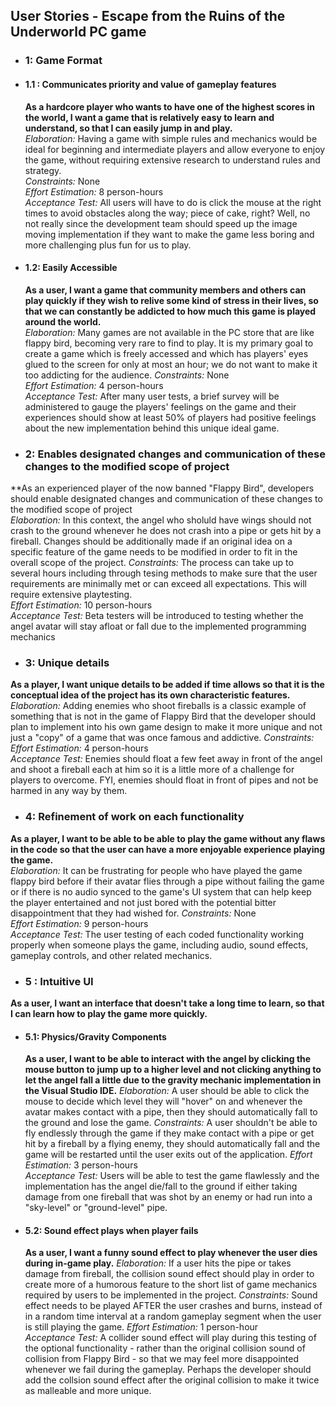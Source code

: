 ## User Stories - Escape from the Ruins of the Underworld PC game

* ### 1: Game Format

 * #### 1.1 : Communicates priority and value of gameplay features
   **As a hardcore player who wants to have one of the highest scores in the world, I want a game that is relatively easy to learn and understand, so that I can easily jump in and play.**  
   *Elaboration:* Having a game with simple rules and mechanics would be ideal for beginning and intermediate players and allow everyone to enjoy the game, without requiring extensive research to understand rules and strategy.  
   *Constraints:* None  
   *Effort Estimation:* 8 person-hours  
   *Acceptance Test:* All users will have to do is click the mouse at the right times to avoid obstacles along the way; piece of cake, right? Well, no not really since the development team should speed up the image moving implementation if they want to make the game less boring and more challenging plus fun for us to play.

 * #### 1.2: Easily Accessible
   **As a user, I want a game that community members and others can play quickly if they wish to relive some kind of stress in their lives, so that we can constantly be addicted to how much this game is played around the world.**   
   *Elaboration:* Many games are not available in the PC store that are like flappy bird, becoming very rare to find to play. It is my primary goal to create a game which is freely accessed and which has players' eyes glued to the screen for only at most an hour; we do not want to make it too addicting for the audience.
   *Constraints:* None  
   *Effort Estimation:* 4 person-hours  
   *Acceptance Test:* After many user tests, a brief survey will be administered to gauge the players' feelings on the game and their experiences should show at least 50% of players had positive feelings about the new implementation behind this unique ideal game.

* ### 2: Enables designated changes and communication of these changes to the modified scope of project
 **As an experienced player of the now banned "Flappy Bird", developers should enable designated changes and communication of these changes to the modified scope of project  
 *Elaboration:* In this context, the angel who sholuld have wings should not crash to the ground whenever he does not crash into a pipe or gets hit by a fireball. Changes should be additionally made if an original idea on a specific feature of the game needs to be modified in order to fit in the overall scope of the project.
 *Constraints:* The process can take up to several hours including through tesing methods to make sure that the user requirements are minimally met or can exceed all expectations. This will require extensive playtesting.  
 *Effort Estimation:* 10 person-hours  
 *Acceptance Test:* Beta testers will be introduced to testing whether the angel avatar will stay afloat or fall due to the implemented programming mechanics 

*  ### 3: Unique details 
 **As a player, I want unique details to be added if time allows so that it is the conceptual idea of the project has its own characteristic features.**  
 *Elaboration:* Adding enemies who shoot fireballs is a classic example of something that is not in the game of Flappy Bird that the developer should plan to implement into his own game design to make it more unique and not just a "copy" of a game that was once famous and addictive.
 *Constraints:* 
 *Effort Estimation:* 4 person-hours  
 *Acceptance Test:*   Enemies should float a few feet away in front of the angel and shoot a fireball each at him so it is a little more of a challenge for players to overcome. FYI, enemies should float in front of pipes and not be harmed in any way by them.

* ### 4: Refinement of work on each functionality
 **As a player, I want to be able to be able to play the game without any flaws in the code so that the user can have a more enjoyable experience playing the game.**   
 *Elaboration:* It can be frustrating for people who have played the game flappy bird before if their avatar flies through a pipe without failing the game or if there is no audio synced to the game's UI system that can help keep the player entertained and not just bored with the potential bitter disappointment that they had wished for.
 *Constraints:* None  
 *Effort Estimation:* 9 person-hours  
 *Acceptance Test:* The user testing of each coded functionality working properly when someone plays the game, including audio, sound effects, gameplay controls, and other related mechanics.

* ### 5 : Intuitive UI
 **As a user, I want an interface that doesn't take a long time to learn, so that I can learn how to play the game more quickly.**
 * #### 5.1: Physics/Gravity Components
   **As a user, I want to be able to interact with the angel by clicking the mouse button to jump up to a higher level and not clicking anything to let the angel fall a little due to the gravity mechanic implementation in the Visual Studio IDE.**
    *Elaboration:* A user should be able to click the mouse to decide which level they will "hover" on and whenever the avatar makes contact with a pipe, then they should automatically fall to the ground and lose the game. 
    *Constraints:* A user shouldn't be able to fly endlessly through the game if they make contact with a pipe or get hit by a fireball by a flying enemy, they should automatically fall and the game will be restarted until the user exits out of the application. 
    *Effort Estimation:* 3 person-hours  
    *Acceptance Test:* Users will be able to test the game flawlessly and the implementation has the angel die/fall to the ground if either taking damage from one fireball that was shot by an enemy or had run into a "sky-level" or "ground-level" pipe. 

 * #### 5.2: Sound effect plays when player fails
   **As a user, I want a funny sound effect to play whenever the user dies during in-game play.**
   *Elaboration:* If a user hits the pipe or takes damage from fireball, the collision sound effect should play in order to create more of a humorous feature to the short list of game mechanics required by users to be implemented in the project.
   *Constraints:* Sound effect needs to be played AFTER the user crashes and burns, instead of in a random time interval at a random gameplay segment when the user is still playing the game.
   *Effort Estimation:* 1 person-hour  
   *Acceptance Test:* A collider sound effect will play during this testing of the optional functionality - rather than the original collision sound of collision from Flappy Bird - so that we may feel more disappointed whenever we fail during the gameplay. Perhaps the developer should add the collsion sound effect after the original collision to make it twice as malleable and more unique.

